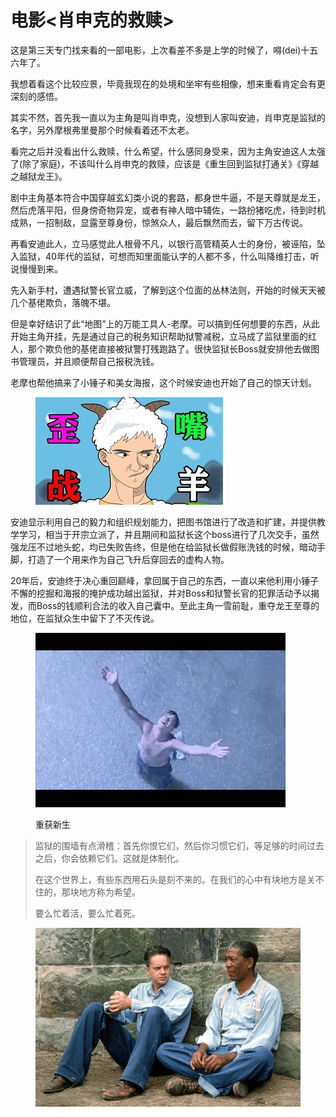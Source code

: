 # 电影<肖申克的救赎>

这是第三天专门找来看的一部电影，上次看差不多是上学的时候了，嘚(dei)十五六年了。

我想着看这个比较应景，毕竟我现在的处境和坐牢有些相像，想来重看肯定会有更深刻的感悟。

其实不然，首先我一直以为主角是叫肖申克，没想到人家叫安迪，肖申克是监狱的名字，另外摩根弗里曼那个时候看着还不太老。

看完之后并没看出什么救赎，什么希望，什么感同身受来，因为主角安迪这人太强了(除了家庭)，不该叫什么肖申克的救赎，应该是《重生回到监狱打通关》《穿越之越狱龙王》。

剧中主角基本符合中国穿越玄幻类小说的套路，都身世牛逼，不是天尊就是龙王，然后虎落平阳，但身傍奇物异宠，或者有神人暗中辅佐，一路扮猪吃虎，待到时机成熟，一招制敌，显露至尊身份，惊煞众人，最后飘然而去，留下万古传说。

再看安迪此人，立马感觉此人根骨不凡，以银行高管精英人士的身份，被诬陷，坠入监狱，40年代的监狱，可想而知里面能认字的人都不多，什么叫降维打击，听说慢慢到来。

先入新手村，遭遇狱警长官立威，了解到这个位面的丛林法则，开始的时候天天被几个基佬欺负，落魄不堪。

但是幸好结识了此“地图”上的万能工具人-老摩。可以搞到任何想要的东西，从此开始主角开挂，先是通过自己的税务知识帮助狱警减税，立马成了监狱里面的红人，那个欺负他的基佬直接被狱警打残跑路了。很快监狱长Boss就安排他去做图书管理员，并且顺便帮自己报税洗钱。

老摩也帮他搞来了小锤子和美女海报，这个时候安迪也开始了自己的惊天计划。

<figure><img src=".gitbook/assets/22111607.jpeg" alt=""><figcaption></figcaption></figure>

安迪显示利用自己的毅力和组织规划能力，把图书馆进行了改造和扩建，并提供教学学习，相当于开宗立派了，并且期间和监狱长这个boss进行了几次交手，虽然强龙压不过地头蛇，均已失败告终，但是他在给监狱长做假账洗钱的时候，暗动手脚，打造了一个用来作为自己飞升后穿回去的虚构人物。

20年后，安迪终于决心重回巅峰，拿回属于自己的东西，一直以来他利用小锤子不懈的挖掘和海报的掩护成功越出监狱，并对Boss和狱警长官的犯罪活动予以揭发，而Boss的钱顺利合法的收入自己囊中。至此主角一雪前耻，重夺龙王至尊的地位，在监狱众生中留下了不灭传说。

<figure><img src=".gitbook/assets/22111608.jpg" alt=""><figcaption><p>重获新生</p></figcaption></figure>

> 监狱的围墙有点滑稽：首先你恨它们，然后你习惯它们，等足够的时间过去之后，你会依赖它们。这就是体制化。
>
> 在这个世界上，有些东西用石头是刻不来的。在我们的心中有块地方是关不住的，那块地方称为希望。
>
> 要么忙着活，要么忙着死。

<figure><img src=".gitbook/assets/22111609.png" alt=""><figcaption></figcaption></figure>



